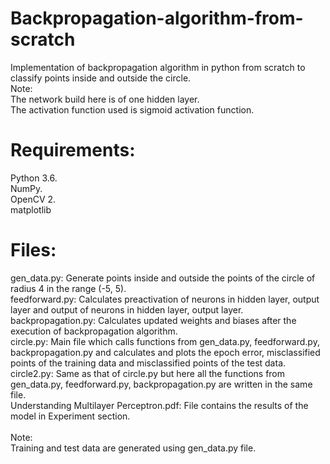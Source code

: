# Backpropagation-algorithm-from-scratch
Implementation of backpropagation algorithm in python from scratch to classify points inside and outside the circle.
<br/>
Note: <br/>
The network build here is of one hidden layer.<br/>
The activation function used is sigmoid activation function.

# Requirements:
Python 3.6. <br/>
NumPy. <br/>
OpenCV 2. <br/>
matplotlib <br/> 

# Files:
gen_data.py: Generate points inside and outside the points of the circle of radius 4 in the range (-5, 5). <br/>
feedforward.py: Calculates preactivation of neurons in hidden layer, output layer and output of neurons in hidden layer, output layer. <br/>
backpropagation.py: Calculates updated weights and biases after the execution of backpropagation algorithm. <br/>
circle.py: Main file which calls functions from gen_data.py, feedforward.py, backpropagation.py and calculates and plots the epoch error, misclassified points of the training data and misclassified points of the test data. <br/>
circle2.py: Same as that of circle.py but here all the functions from gen_data.py, feedforward.py, backpropagation.py are written in the same file. <br/>
Understanding Multilayer Perceptron.pdf: File contains the results of the model in Experiment section. <br/>
<br/>
Note: <br/>
Training and test data are generated using gen_data.py file.
